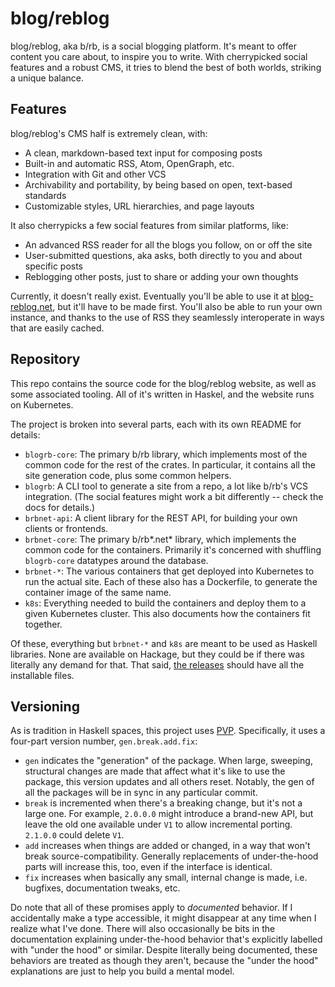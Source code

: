 # blog/reblog

blog/reblog, aka b/rb, is a social blogging platform.
It's meant to offer content you care about, to inspire you to write.
With cherrypicked social features and a robust CMS, it tries to blend the best of both worlds, striking a unique balance.

## Features

blog/reblog's CMS half is extremely clean, with:

- A clean, markdown-based text input for composing posts
- Built-in and automatic RSS, Atom, OpenGraph, etc.
- Integration with Git and other VCS
- Archivability and portability, by being based on open, text-based standards
- Customizable styles, URL hierarchies, and page layouts

It also cherrypicks a few social features from similar platforms, like:

- An advanced RSS reader for all the blogs you follow, on or off the site
- User-submitted questions, aka asks, both directly to you and about specific posts
- Reblogging other posts, just to share or adding your own thoughts

Currently, it doesn't really exist.
Eventually you'll be able to use it at [blog-reblog.net](https://blog-reblog.net), but it'll have to be made first.
You'll also be able to run your own instance, and thanks to the use of RSS they seamlessly interoperate in ways that are easily cached.

## Repository

This repo contains the source code for the blog/reblog website, as well as some associated tooling.
All of it's written in Haskel, and the website runs on Kubernetes.

The project is broken into several parts, each with its own README for details:

- `blogrb-core`:
  The primary b/rb library, which implements most of the common code for the rest of the crates.
  In particular, it contains all the site generation code, plus some common helpers.
- `blogrb`:
  A CLI tool to generate a site from a repo, a lot like b/rb's VCS integration.
  (The social features might work a bit differently -- check the docs for details.)
- `brbnet-api`:
  A client library for the REST API, for building your own clients or frontends.
- `brbnet-core`:
  The primary b/rb*.net* library, which implements the common code for the containers.
  Primarily it's concerned with shuffling `blogrb-core` datatypes around the database.
- `brbnet-*`:
  The various containers that get deployed into Kubernetes to run the actual site.
  Each of these also has a Dockerfile, to generate the container image of the same name.
- `k8s`:
  Everything needed to build the containers and deploy them to a given Kubernetes cluster.
  This also documents how the containers fit together.

Of these, everything but `brbnet-*` and `k8s` are meant to be used as Haskell libraries.
None are available on Hackage, but they could be if there was literally any demand for that.
That said, [the releases](https://github.com/nic-hartley/blog-reblog/releases) should have all the installable files.

## Versioning

As is tradition in Haskell spaces, this project uses [PVP](https://pvp.haskell.org/).
Specifically, it uses a four-part version number, `gen.break.add.fix`:

- `gen` indicates the "generation" of the package.
  When large, sweeping, structural changes are made that affect what it's like to use the package, this version updates and all others reset.
  Notably, the gen of all the packages will be in sync in any particular commit.
- `break` is incremented when there's a breaking change, but it's not a large one.
  For example, `2.0.0.0` might introduce a brand-new API, but leave the old one available under `V1` to allow incremental porting.
  `2.1.0.0` could delete `V1`.
- `add` increases when things are added or changed, in a way that won't break source-compatibility.
  Generally replacements of under-the-hood parts will increase this, too, even if the interface is identical.
- `fix` increases when basically any small, internal change is made, i.e. bugfixes, documentation tweaks, etc.

Do note that all of these promises apply to *documented* behavior.
If I accidentally make a type accessible, it might disappear at any time when I realize what I've done.
There will also occasionally be bits in the documentation explaining under-the-hood behavior that's explicitly labelled with "under the hood" or similar.
Despite literally being documented, these behaviors are treated as though they aren't, because the "under the hood" explanations are just to help you build a mental model.
